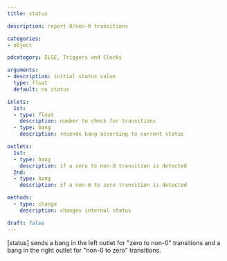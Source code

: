 ```yaml
---
title: status

description: report 0/non-0 transitions

categories:
- object

pdcategory: ELSE, Triggers and Clocks

arguments:
- description: initial status value
  type: float
  default: no status

inlets:
  1st:
  - type: float
    description: number to check for transitions
  - type: bang
    description: resends bang according to current status

outlets:
  1st:
  - type: bang
    description: if a zero to non-0 transition is detected
  2nd:
  - type: bang
    description: if a non-0 to zero transition is detected

methods:
  - type: change
    description: changes internal status

draft: false
---
```


[status] sends a bang in the left outlet for "zero to non-0" transitions and a bang in the right outlet for "non-0 to zero" transitions.
